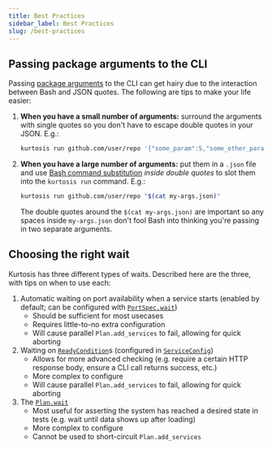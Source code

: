```yaml
---
title: Best Practices
sidebar_label: Best Practices
slug: /best-practices
---
```


Passing package arguments to the CLI
-------------------------------
Passing [package arguments][args-concepts-reference] to the CLI can get hairy due to the interaction between Bash and JSON quotes. The following are tips to make your life easier:

1. **When you have a small number of arguments:** surround the arguments with single quotes so you don't have to escape double quotes in your JSON. E.g.:
   ```bash
   kurtosis run github.com/user/repo '{"some_param":5,"some_other_param":"My value"}'
   ```
1. **When you have a large number of arguments:** put them in a `.json` file and use [Bash command substitution](https://www.gnu.org/software/bash/manual/html_node/Command-Substitution.html) _inside double quotes_ to slot them into the `kurtosis run` command. E.g.:
   ```bash
   kurtosis run github.com/user/repo "$(cat my-args.json)"
   ```
   The double quotes around the `$(cat my-args.json)` are important so any spaces inside `my-args.json` don't fool Bash into thinking you're passing in two separate arguments.

Choosing the right wait
-----------------------
Kurtosis has three different types of waits. Described here are the three, with tips on when to use each:

1. Automatic waiting on port availability when a service starts (enabled by default; can be configured with [`PortSpec.wait`][port-spec-starlark-reference])
    - Should be sufficient for most usecases
    - Requires little-to-no extra configuration
    - Will cause parallel `Plan.add_services` to fail, allowing for quick aborting
1. Waiting on [`ReadyCondition`][ready-condition-starlark-reference]s (configured in [`ServiceConfig`][service-config-starlark-reference])
    - Allows for more advanced checking (e.g. require a certain HTTP response body, ensure a CLI call returns success, etc.)
    - More complex to configure
    - Will cause parallel `Plan.add_services` to fail, allowing for quick aborting
1. The [`Plan.wait`][plan-wait-starlark-reference]
    - Most useful for asserting the system has reached a desired state in tests (e.g. wait until data shows up after loading)
    - More complex to configure
    - Cannot be used to short-circuit `Plan.add_services`

<!---------------------------------------- ONLY LINKS BELOW HERE!!! ----------------------------------->
[args-concepts-reference]: ./concepts-reference/args.md

[service-config-starlark-reference]: ./starlark-reference/service-config.md
[port-spec-starlark-reference]: ./starlark-reference/port-spec.md
[ready-condition-starlark-reference]: ./starlark-reference/ready-condition.md
[plan-wait-starlark-reference]: ./starlark-reference/plan.md#wait
